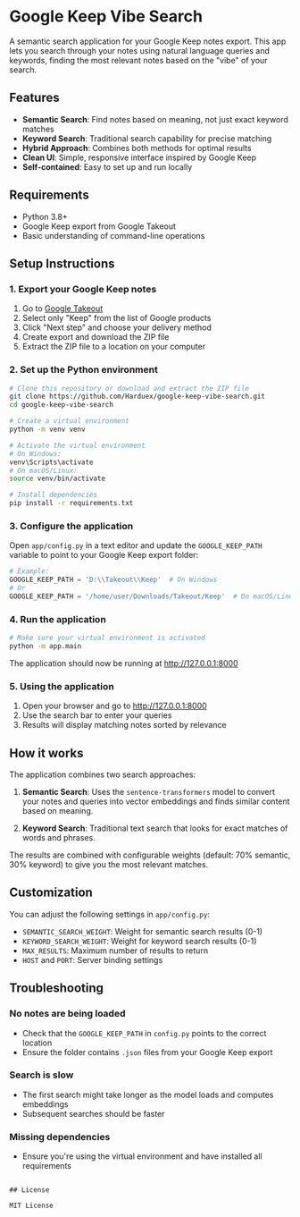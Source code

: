 # Google Keep Vibe Search

A semantic search application for your Google Keep notes export. This app lets you search through your notes using natural language queries and keywords, finding the most relevant notes based on the "vibe" of your search.

## Features

- **Semantic Search**: Find notes based on meaning, not just exact keyword matches
- **Keyword Search**: Traditional search capability for precise matching
- **Hybrid Approach**: Combines both methods for optimal results
- **Clean UI**: Simple, responsive interface inspired by Google Keep
- **Self-contained**: Easy to set up and run locally

## Requirements

- Python 3.8+
- Google Keep export from Google Takeout
- Basic understanding of command-line operations

## Setup Instructions

### 1. Export your Google Keep notes

1. Go to [Google Takeout](https://takeout.google.com/)
2. Select only "Keep" from the list of Google products
3. Click "Next step" and choose your delivery method
4. Create export and download the ZIP file
5. Extract the ZIP file to a location on your computer

### 2. Set up the Python environment

```bash
# Clone this repository or download and extract the ZIP file
git clone https://github.com/Harduex/google-keep-vibe-search.git
cd google-keep-vibe-search

# Create a virtual environment
python -m venv venv

# Activate the virtual environment
# On Windows:
venv\Scripts\activate
# On macOS/Linux:
source venv/bin/activate

# Install dependencies
pip install -r requirements.txt
```

### 3. Configure the application

Open `app/config.py` in a text editor and update the `GOOGLE_KEEP_PATH` variable to point to your Google Keep export folder:

```python
# Example:
GOOGLE_KEEP_PATH = 'D:\\Takeout\\Keep'  # On Windows
# Or
GOOGLE_KEEP_PATH = '/home/user/Downloads/Takeout/Keep'  # On macOS/Linux
```

### 4. Run the application

```bash
# Make sure your virtual environment is activated
python -m app.main
```

The application should now be running at http://127.0.0.1:8000

### 5. Using the application

1. Open your browser and go to http://127.0.0.1:8000
2. Use the search bar to enter your queries
3. Results will display matching notes sorted by relevance

## How it works

The application combines two search approaches:

1. **Semantic Search**: Uses the `sentence-transformers` model to convert your notes and queries into vector embeddings and finds similar content based on meaning.

2. **Keyword Search**: Traditional text search that looks for exact matches of words and phrases.

The results are combined with configurable weights (default: 70% semantic, 30% keyword) to give you the most relevant matches.

## Customization

You can adjust the following settings in `app/config.py`:

- `SEMANTIC_SEARCH_WEIGHT`: Weight for semantic search results (0-1)
- `KEYWORD_SEARCH_WEIGHT`: Weight for keyword search results (0-1)
- `MAX_RESULTS`: Maximum number of results to return
- `HOST` and `PORT`: Server binding settings

## Troubleshooting

### No notes are being loaded

- Check that the `GOOGLE_KEEP_PATH` in `config.py` points to the correct location
- Ensure the folder contains `.json` files from your Google Keep export

### Search is slow

- The first search might take longer as the model loads and computes embeddings
- Subsequent searches should be faster

### Missing dependencies

- Ensure you're using the virtual environment and have installed all requirements
```

## License

MIT License